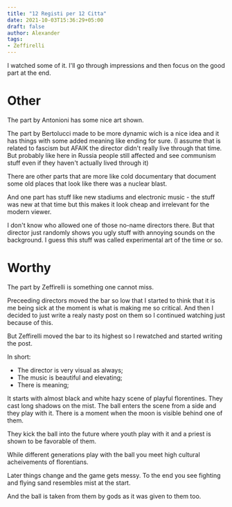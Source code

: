 ```yaml
---
title: "12 Registi per 12 Citta"
date: 2021-10-03T15:36:29+05:00
draft: false
author: Alexander
tags:
- Zeffirelli
---
```


I watched some of it.
I'll go through impressions and then focus on the good part at the end.

# Other

The part by Antonioni has some nice art shown.

The part by Bertolucci made to be more dynamic wich is a nice idea and it has things with some added meaning like ending for sure.
(I assume that is related to fascism but AFAIK the director didn't really live through that time. But probably like here in Russia people still affected and see communism stuff even if they haven't actually lived through it)

There are other parts that are more like cold documentary that document some old places that look like there was a nuclear blast.

And one part has stuff like new stadiums and electronic music - the stuff was new at that time but this makes it look cheap and irrelevant for the modern viewer.

I don't know who allowed one of those no-name directors there.
But that director just randomly shows you ugly stuff with annoying sounds on the background.
I guess this stuff was called experimental art of the time or so.

# Worthy

The part by Zeffirelli is something one cannot miss.

Preceeding directors moved the bar so low that I started to think that it is me being sick at the moment is what is making me so critical.
And then I decided to just write a realy nasty post on them so I continued watching just because of this.

But Zeffirelli moved the bar to its highest so I rewatched and started writing the post.

In short:
- The director is very visual as always;
- The music is beautiful and elevating;
- There is meaning;

It starts with almost black and white hazy scene of playful florentines.
They cast long shadows on the mist.
The ball enters the scene from a side and they play with it.
There is a moment when the moon is visible behind one of them.

They kick the ball into the future where youth play with it and a priest is shown to be favorable of them.

While different generations play with the ball you meet high cultural acheivements of florentians.

Later things change and the game gets messy.
To the end you see fighting and flying sand resembles mist at the start.

And the ball is taken from them by gods as it was given to them too.
